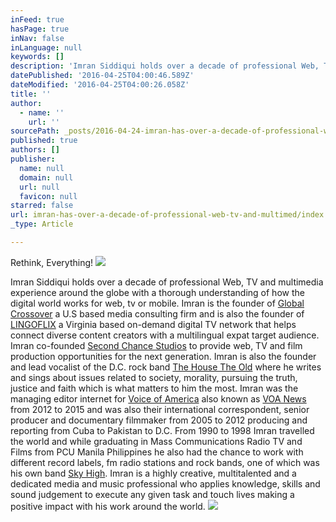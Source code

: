 ```yaml
---
inFeed: true
hasPage: true
inNav: false
inLanguage: null
keywords: []
description: 'Imran Siddiqui holds over a decade of professional Web, TV and multimedia experience around the globe with a thorough understanding of how the digital world works for web, tv or mobile. Imran is the founder of Global Crossover a U.S based media consulting firm and is also the founder of LINGOFLIX a Virginia based on-demand digital TV network that helps connect diverse content creators with a multilingual expat target audience. Imran co-founded Second Chance Studios to provide web, TV and film production opportunities for the next generation. Imran is also the founder and lead vocalist of the D.C. rock band The House The Old where he writes and sings about issues related to society, morality, pursuing the truth, justice and faith which is what matters to him the most. Imran was the managing editor internet for Voice of America also known as VOA News from 2012 to 2015 and was also their international correspondent, senior producer and documentary filmmaker from 2005 to 2012 producing and reporting from Cuba to Pakistan to D.C. From 1990 to 1998 Imran travelled the world and while graduating in Mass Communications Radio TV and Films from PCU Manila Philippines he also had the chance to work with different record labels, fm radio stations and rock bands, one of which was his own band Sky High. Imran is a highly creative, multitalented and a dedicated media and music professional who applies knowledge, skills and sound judgement to execute any given task and touch lives making a positive impact with his work around the world.'
datePublished: '2016-04-25T04:00:46.589Z'
dateModified: '2016-04-25T04:00:26.058Z'
title: ''
author:
  - name: ''
    url: ''
sourcePath: _posts/2016-04-24-imran-has-over-a-decade-of-professional-web-tv-and-multimed.md
published: true
authors: []
publisher:
  name: null
  domain: null
  url: null
  favicon: null
starred: false
url: imran-has-over-a-decade-of-professional-web-tv-and-multimed/index.html
_type: Article

---
```

Rethink, Everything!
![](https://the-grid-user-content.s3-us-west-2.amazonaws.com/beace99b-75f3-4910-982e-0e81795f2b1e.jpg)

Imran Siddiqui holds over a decade of professional Web, TV and multimedia experience around the globe with a thorough understanding of how the digital world works for web, tv or mobile. Imran is the founder of [Global Crossover][0] a U.S based media consulting firm and is also the founder of [LINGOFLIX][1] a Virginia based on-demand digital TV network that helps connect diverse content creators with a multilingual expat target audience. Imran co-founded [Second Chance Studios][0] to provide web, TV and film production opportunities for the next generation. Imran is also the founder and lead vocalist of the D.C. rock band [The House The Old][2] where he writes and sings about issues related to society, morality, pursuing the truth, justice and faith which is what matters to him the most. Imran was the managing editor internet for [Voice of America][3] also known as [VOA News][4] from 2012 to 2015 and was also their international correspondent, senior producer and documentary filmmaker from 2005 to 2012 producing and reporting from Cuba to Pakistan to D.C. From 1990 to 1998 Imran travelled the world and while graduating in Mass Communications Radio TV and Films from PCU Manila Philippines he also had the chance to work with different record labels, fm radio stations and rock bands, one of which was his own band [Sky High][5]. Imran is a highly creative, multitalented and a dedicated media and music professional who applies knowledge, skills and sound judgement to execute any given task and touch lives making a positive impact with his work around the world.
![](https://the-grid-user-content.s3-us-west-2.amazonaws.com/d2902fda-73ec-4697-9241-11bbef67b90c.jpg)

[0]: http://www.globalcrossover.com/
[1]: http://www.lingoflix.com/
[2]: http://www.thehousetheold.com/
[3]: null
[4]: https://www.youtube.com/user/MuslimsAmerica
[5]: http://www.skyhighsound.com/